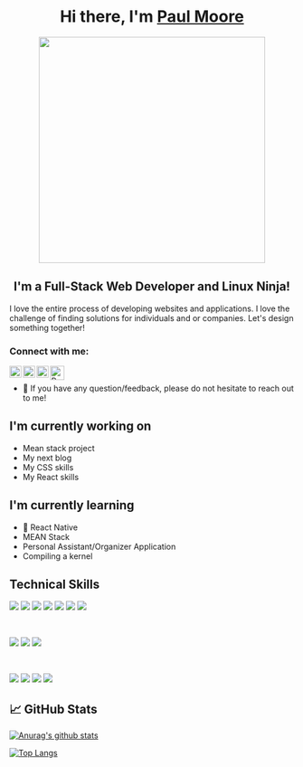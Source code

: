 <h1 align="center">
Hi there, I'm <a href="http://www.paulmoore-dev.com/" target="_blank" rel="noreferrer">Paul Moore</a>
</h1>

<div align="center">
<img src="https://th.bing.com/th/id/R.cd59d626dc86397fe45080e6e9c7027d?rik=FMmSpgqbOZPz%2bQ&riu=http%3a%2f%2fstudiopixel.in%2fwp-content%2fuploads%2f2017%2f11%2fsenior-front-end-developer-openings-1.gif&ehk=mUxOzxB0r4nDxzX4RU%2fzPaMHUzaTGpDYRXpWhYVG9%2fQ%3d&risl=&pid=ImgRaw&r=0" width="400">
</div>

<h2 align="center">
I'm a Full-Stack Web Developer and Linux Ninja!
</h2> 

I love the entire process of developing websites and applications. I love the challenge of finding solutions for individuals and or companies. Let's design something together!

### Connect with me:

<a href="https://www.linkedin.com/in/paulmoore3416/"><img align="left" src="https://raw.githubusercontent.com/yushi1007/yushi1007/main/images/linkedin.svg" alt="Paul Moore | LinkedIn" width="21px"/></a>
<a href="https://instagram.com/tatted_patriot34"><img align="left" src="https://raw.githubusercontent.com/yushi1007/yushi1007/main/images/instagram.svg" alt="Paul Moore | Instagram" width="21px"/></a>
<a href="https://medium.com/@paulmmoore3416"><img align="left" src="https://cdn-icons-png.flaticon.com/512/174/174858.png" alt="Paul Moore Dev | Medium" width="21px"/></a>
<a href="https://twitter.com/PaulMooreDev"><img align="left" src="https://th.bing.com/th/id/R.85c3342886e0670c8197fbce4fd3a774?rik=dUirIEhYCPVX0Q&riu=http%3a%2f%2ficons.iconarchive.com%2ficons%2fpaomedia%2fsmall-n-flat%2f1024%2fsocial-twitter-icon.png&ehk=2WIgc1e2N9ThRGJiG%2f43Eugu28r4qyEq0KfLa%2bDi0jo%3d&risl=&pid=ImgRaw&r=0" alt="Paul Moore | Twitter" width="25px"/></a>
</br>
- 💬 If you have any question/feedback, please do not hesitate to reach out to me!

## I'm currently working on 


- Mean stack project
- My next blog
- My CSS skills
- My React skills


## I'm currently learning 

- 📱 React Native
- MEAN Stack
- Personal Assistant/Organizer Application
- Compiling a  kernel


## Technical Skills


![](https://img.shields.io/badge/Code-React-informational?style=flat&logo=react&color=61DAFB)
![](https://img.shields.io/badge/Code-JavaScript-informational?style=flat&logo=JavaScript&color=F7DF1E)
![](https://img.shields.io/badge/Code-Ruby-informational?style=flat&logo=Ruby&color=CC342D)
![](https://img.shields.io/badge/Code-Ruby_on_Rails-informational?style=flat&logo=Ruby-On-Rails&color=CC0000)
![](https://img.shields.io/badge/Code-HTML5-informational?style=flat&logo=HTML5&color=E34F26)
![](https://img.shields.io/badge/Code-PostgreSQL-informational?style=flat&logo=PostgreSQL&color=336791)
![](https://img.shields.io/badge/Code-SQLite-informational?style=flat&logo=SQLite&color=003B57)

</br>

![](https://img.shields.io/badge/Style-Bootstrap-informational?style=flat&logo=Bootstrap&color=7952B3)
![](https://img.shields.io/badge/Style-CSS3-informational?style=flat&logo=CSS3&color=1572B6)
![](https://img.shields.io/badge/Style-styled--components-informational?style=flat&logo=styled-components&color=DB7093)


</br>

![](https://img.shields.io/badge/Tools-NPM-informational?style=flat&logo=NPM&color=CB3837)
![](https://img.shields.io/badge/Tools-Netlify-informational?style=flat&logo=netlify&color=00C7B7)
![](https://img.shields.io/badge/Tools-Git-informational?style=flat&logo=Git&color=F05032)
![](https://img.shields.io/badge/Tools-GitHub-informational?style=flat&logo=GitHub&color=181717)

## 📈 GitHub Stats 

[![Anurag's github stats](https://github-readme-stats.vercel.app/api?username=paulmooredev)](https://github.com/paulmooredev)

[![Top Langs](https://github-readme-stats.vercel.app/api/top-langs/?username=paulmooredev&layout=compact)](https://github.com/paulmooredev/paulmooredev)


